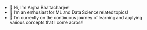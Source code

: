 - 👋 Hi, I’m Argha Bhattacharjee!
- 👀 I’m an enthusiast for ML and Data Science related topics!
- 🌱 I’m currently on the continuous journey of learning and applying various concepts that I come across!

<!---
argha2000/argha2000 is a ✨ special ✨ repository because its `README.md` (this file) appears on your GitHub profile.
You can click the Preview link to take a look at your changes.
--->
